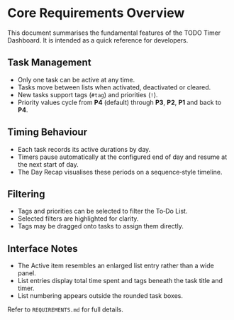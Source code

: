 # Core Requirements Overview

This document summarises the fundamental features of the TODO Timer Dashboard. It is intended as a quick reference for developers.

## Task Management
- Only one task can be active at any time.
- Tasks move between lists when activated, deactivated or cleared.
- New tasks support tags (`#tag`) and priorities (`!`).
- Priority values cycle from **P4** (default) through **P3**, **P2**, **P1** and back to **P4**.

## Timing Behaviour
- Each task records its active durations by day.
- Timers pause automatically at the configured end of day and resume at the next start of day.
- The Day Recap visualises these periods on a sequence‑style timeline.

## Filtering
- Tags and priorities can be selected to filter the To‑Do List.
- Selected filters are highlighted for clarity.
- Tags may be dragged onto tasks to assign them directly.

## Interface Notes
- The Active item resembles an enlarged list entry rather than a wide panel.
- List entries display total time spent and tags beneath the task title and timer.
- List numbering appears outside the rounded task boxes.

Refer to `REQUIREMENTS.md` for full details.
